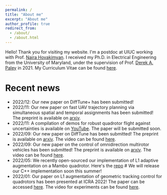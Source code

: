 ```yaml
---
permalink: /
title: "About me"
excerpt: "About me"
author_profile: true
redirect_from: 
  - /about/
  - /about.html
---
```

Hello! Thank you for visiting my website. I'm a postdoc at UIUC working with Prof. [Naira Hovakimyan](https://naira.mechse.illinois.edu/). I received my Ph.D. in Electrical Engineering from the University of Maryland, under the supervision of Prof. [Derek A. Paley](https://aero.umd.edu/clark/faculty/58/Derek-A-Paley) in 2021. My Curriculum Vitae can be found [here](https://shengcheng.web.illinois.edu/file/CV_Sheng_UIUC_20220927.pdf).

Recent news
======
* 2022/12: Our new paper on DiffTune+ has been submitted!
* 2022/11: Our new paper on fast UAV trajectory planning via simultaneous spatial and temporal assignments has been submitted! The preprint is available on [arxiv](https://arxiv.org/abs/2211.15902).
* 2022/11: A compilation of demos for robust quadrotor flight against uncertainties is available on [YouTube](https://youtu.be/18-2OqTRJ50). The paper will be submitted soon.
* 2022/09: Our new paper on DiffTune has been submitted! The preprint is available on [arxiv](https://arxiv.org/abs/2209.10021). The video can be found [here](https://youtu.be/otAv1EJF7EA).
* 2022/09: Our new paper on the control of omnidirection multirotor vehicles has been submitted! The preprint is available on [arxiv](https://arxiv.org/abs/2209.10024). The video can be found [here](https://youtu.be/Ip6MeS7rLhI).
* 2022/05: We recently open-sourced our implementation of L1 adaptive augmentation on a Mambo quadrotor. Here's the [repo](https://github.com/HovakimyanResearch/L1-Mambo) # We will release our C++ implementation soon this summer!
* 2022/01: Our paper on L1 augmentation of geometric tracking control for quadrotors has been presented at ICRA 2022! The paper can be accessed [here](https://ieeexplore.ieee.org/document/9811946). The video for experiments can be found [here](https://youtu.be/25Z7iAkZ5xw).
<!-- begin outdated news
* 2022\/01: Our paper on optimal estimation of a 2D diffusion-advection process has been accepted for publication by Automatica. The paper can be accessed [https://www.sciencedirect.com/science/article/pii/S0005109821006415 here]
* 2021\/07: I will join UIUC as a Postdoctoral Research Associate working with Prof. Naira Hovakimyan since Fall 2021.
* 2021\/06: Our paper on optimal control of a 2D diffusion-advection process has been accepted for publication by Automatica. The paper can be accessed [https://www.sciencedirect.com/science/article/pii/S0005109821003873?dgcid=author here].
* 2021\/05: I defended my Ph.D. dissertation titled "Optimal estimation and control of a distributed parameter system by a team of mobile sensors and actuators" successfully.
* 2021\/05: I will present our work on a cooperative framework of estimation and control of a spatiotemporal process at the poster session of [https://robotics.umd.edu/symposium2021 MRC Research Symposium]
* 2021\/03: I'm going to give a presentation at SIAM Conference on Applications of Dynamical Systems (DS21). See [https://meetings.siam.org/sess/dsp_programsess.cfm?SESSIONCODE=72193 here] for more information.
8 2021\/03: Our paper on an optimality gap test of the quadratic program with two quadratic constraints has been published by SIAM Journal on Optimization. The paper is available [https://epubs.siam.org/doi/abs/10.1137/19M1273761 here]. The associated MATLAB code for the optimality gap test is available on [https://github.com/Sheng-Cheng/QC2QP-SDR-Optimality-Gap-Test GitHub]. 
* 2021\/01: Our paper on optimal control of a 1D diffusion with unknown initial conditions will be presented at 2021 American Control Conference.
* 2021\/01: I'm co-teaching Advanced Dynamics of Aerospace Systems (ENAE646) with my advisor Dr. Derek Paley in Spring 2021.
* 2020\/12: Our paper on optimal estimation of a 1D diffusion will be presented at 59th IEEE CDC, see the video [https://youtu.be/wMje3es4z2w here].
* 2020\/07: Our paper on optimal control of a 1D diffusion will be presented at ACC 2020, see the video [https://youtu.be/0avnDGVcMyc here].
* 2020\/06: Our paper on cooperative mapping and target search will be presented at ICRA 2020, see the video [https://youtu.be/CRqbNxNgou0?list=PL73E112130772D9FC here].
* 2020\/03: Our paper on cooperative mapping and target search is featured in [https://robotics.umd.edu/news/story/a-cooperative-control-algorithm-for-robotic-search-and-rescue ISR news].
* 2020\/01: Our paper on cooperative mapping and target search has been accepted by IEEE Robotics and Automation Letters.
* 2019\/11: Our heterogeneous quadrotor platform at the Fearless Flight Facility is featured in this [https://youtu.be/Eu-fdq9af4Q video] and [https://view.publitas.com/maryland-robotics-center/umd_mrcnews_fall2019_final_oct28/page/8-9 MRC newsletter].
* 2019\/09: Our work on cooperative map and search is featured in this [https://youtu.be/9wEo0hH-psg video].
* 2019\/07: Our paper on an optimality gap test of the quadratic program with two quadratic constraints is available on [https://arxiv.org/abs/1907.02989 arXiv]. The associated MATLAB code for the optimality gap test is available on [https://github.com/Sheng-Cheng/QC2QP-SDR-Optimality-Gap-Test GitHub]. 
* 2019\/01: Our paper on reaching a target in a time-costly area has been accepted at ACC 2019. 
end outdated news -->

<!--
Recent news
======

Past Projects
======
-->
